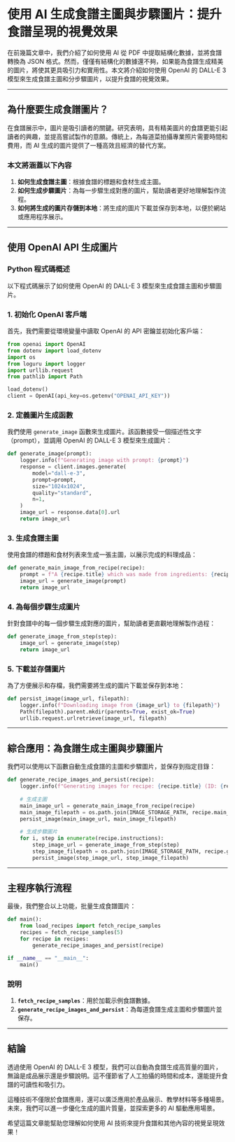 # 使用 AI 生成食譜主圖與步驟圖片：提升食譜呈現的視覺效果

在前幾篇文章中，我們介紹了如何使用 AI 從 PDF 中提取結構化數據，並將食譜轉換為 JSON 格式。然而，僅僅有結構化的數據還不夠，如果能為食譜生成精美的圖片，將使其更具吸引力和實用性。本文將介紹如何使用 OpenAI 的 DALL-E 3 模型來生成食譜主圖和分步驟圖片，以提升食譜的視覺效果。

---

## 為什麼要生成食譜圖片？

在食譜展示中，圖片是吸引讀者的關鍵。研究表明，具有精美圖片的食譜更能引起讀者的興趣，並提高嘗試製作的意願。傳統上，為每道菜拍攝專業照片需要時間和費用，而 AI 生成的圖片提供了一種高效且經濟的替代方案。

### 本文將涵蓋以下內容

1. **如何生成食譜主圖**：根據食譜的標題和食材生成主圖。
2. **如何生成步驟圖片**：為每一步驟生成對應的圖片，幫助讀者更好地理解製作流程。
3. **如何將生成的圖片存儲到本地**：將生成的圖片下載並保存到本地，以便於網站或應用程序展示。

---

## 使用 OpenAI API 生成圖片

### Python 程式碼概述

以下程式碼展示了如何使用 OpenAI 的 DALL-E 3 模型來生成食譜主圖和步驟圖片。

### 1. 初始化 OpenAI 客戶端

首先，我們需要從環境變量中讀取 OpenAI 的 API 密鑰並初始化客戶端：

```python
from openai import OpenAI
from dotenv import load_dotenv
import os
from loguru import logger
import urllib.request
from pathlib import Path

load_dotenv()
client = OpenAI(api_key=os.getenv("OPENAI_API_KEY"))
```

### 2. 定義圖片生成函數

我們使用 `generate_image` 函數來生成圖片。該函數接受一個描述性文字（prompt），並調用 OpenAI 的 DALL-E 3 模型來生成圖片：

```python
def generate_image(prompt):
    logger.info(f"Generating image with prompt: {prompt}")
    response = client.images.generate(
        model="dall-e-3",
        prompt=prompt,
        size="1024x1024",
        quality="standard",
        n=1,
    )
    image_url = response.data[0].url
    return image_url
```

### 3. 生成食譜主圖

使用食譜的標題和食材列表來生成一張主圖，以展示完成的料理成品：

```python
def generate_main_image_from_recipe(recipe):
    prompt = f"A {recipe.title} which was made from ingredients: {recipe.ingredient_items_text}."
    image_url = generate_image(prompt)
    return image_url
```

### 4. 為每個步驟生成圖片

針對食譜中的每一個步驟生成對應的圖片，幫助讀者更直觀地理解製作過程：

```python
def generate_image_from_step(step):
    image_url = generate_image(step)
    return image_url
```

### 5. 下載並存儲圖片

為了方便展示和存檔，我們需要將生成的圖片下載並保存到本地：

```python
def persist_image(image_url, filepath):
    logger.info(f"Downloading image from {image_url} to {filepath}")
    Path(filepath).parent.mkdir(parents=True, exist_ok=True)
    urllib.request.urlretrieve(image_url, filepath)
```

---

## 綜合應用：為食譜生成主圖與步驟圖片

我們可以使用以下函數自動生成食譜的主圖和步驟圖片，並保存到指定目錄：

```python
def generate_recipe_images_and_persist(recipe):
    logger.info(f"Generating images for recipe: {recipe.title} (ID: {recipe.id})")
    
    # 生成主圖
    main_image_url = generate_main_image_from_recipe(recipe)
    main_image_filepath = os.path.join(IMAGE_STORAGE_PATH, recipe.main_image_filename)
    persist_image(main_image_url, main_image_filepath)
    
    # 生成步驟圖片
    for i, step in enumerate(recipe.instructions):
        step_image_url = generate_image_from_step(step)
        step_image_filepath = os.path.join(IMAGE_STORAGE_PATH, recipe.get_step_image_filename(i))
        persist_image(step_image_url, step_image_filepath)
```

---

## 主程序執行流程

最後，我們整合以上功能，批量生成食譜圖片：

```python
def main():
    from load_recipes import fetch_recipe_samples
    recipes = fetch_recipe_samples(5)
    for recipe in recipes:
        generate_recipe_images_and_persist(recipe)

if __name__ == "__main__":
    main()
```

### 說明

1. **`fetch_recipe_samples`**：用於加載示例食譜數據。
2. **`generate_recipe_images_and_persist`**：為每道食譜生成主圖和步驟圖片並保存。

---

## 結論

透過使用 OpenAI 的 DALL-E 3 模型，我們可以自動為食譜生成高質量的圖片，無論是成品展示還是步驟說明。這不僅節省了人工拍攝的時間和成本，還能提升食譜的可讀性和吸引力。

這種技術不僅限於食譜應用，還可以廣泛應用於產品展示、教學材料等多種場景。未來，我們可以進一步優化生成的圖片質量，並探索更多的 AI 驅動應用場景。

希望這篇文章能幫助您理解如何使用 AI 技術來提升食譜和其他內容的視覺呈現效果！
